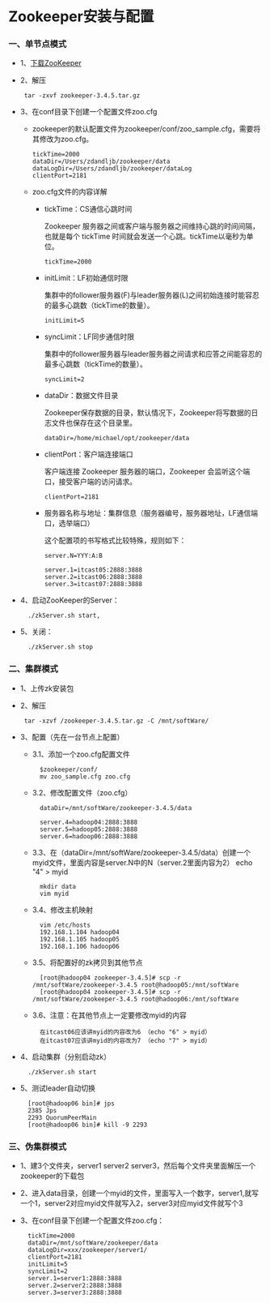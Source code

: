 # Zookeeper安装与配置

### 一、单节点模式

* 1、[下载ZooKeeper](https://github.com/sunnyandgood/BigData/blob/master/Zookeeper/file/zookeeper-3.4.5.tar.gz)

* 2、解压

       tar -zxvf zookeeper-3.4.5.tar.gz

* 3、在conf目录下创建一个配置文件zoo.cfg

    * zookeeper的默认配置文件为zookeeper/conf/zoo_sample.cfg，需要将其修改为zoo.cfg。
    
          tickTime=2000
          dataDir=/Users/zdandljb/zookeeper/data
          dataLogDir=/Users/zdandljb/zookeeper/dataLog         
          clientPort=2181
    
    * zoo.cfg文件的内容详解
    
        * tickTime：CS通信心跳时间
        
          Zookeeper 服务器之间或客户端与服务器之间维持心跳的时间间隔，也就是每个 tickTime 时间就会发送一个心跳。tickTime以毫秒为单位。
        
              tickTime=2000  

        * initLimit：LF初始通信时限
        
          集群中的follower服务器(F)与leader服务器(L)之间初始连接时能容忍的最多心跳数（tickTime的数量）。
        
              initLimit=5  

        * syncLimit：LF同步通信时限
        
          集群中的follower服务器与leader服务器之间请求和应答之间能容忍的最多心跳数（tickTime的数量）。
        
              syncLimit=2  

        * dataDir：数据文件目录
        
          Zookeeper保存数据的目录，默认情况下，Zookeeper将写数据的日志文件也保存在这个目录里。
        
              dataDir=/home/michael/opt/zookeeper/data  

        * clientPort：客户端连接端口
        
          客户端连接 Zookeeper 服务器的端口，Zookeeper 会监听这个端口，接受客户端的访问请求。
        
              clientPort=2181 

        * 服务器名称与地址：集群信息（服务器编号，服务器地址，LF通信端口，选举端口）
        
          这个配置项的书写格式比较特殊，规则如下：
        
              server.N=YYY:A:B 

              server.1=itcast05:2888:3888
              server.2=itcast06:2888:3888
              server.3=itcast07:2888:3888

* 4、启动ZooKeeper的Server：

        ./zkServer.sh start, 

* 5、关闭：

        ./zkServer.sh stop

### 二、集群模式

* 1、上传zk安装包

* 2、解压

	   tar -xzvf /zookeeper-3.4.5.tar.gz -C /mnt/softWare/

* 3、配置（先在一台节点上配置）

	* 3.1、添加一个zoo.cfg配置文件
	
			$zookeeper/conf/
			mv zoo_sample.cfg zoo.cfg
	
	* 3.2、修改配置文件（zoo.cfg）
	
			dataDir=/mnt/softWare/zookeeper-3.4.5/data

			server.4=hadoop04:2888:3888
			server.5=hadoop05:2888:3888
			server.6=hadoop06:2888:3888
	
	* 3.3、在（dataDir=/mnt/softWare/zookeeper-3.4.5/data）创建一个myid文件，里面内容是server.N中的N（server.2里面内容为2）
		echo "4" > myid

			mkdir data
			vim myid

	* 3.4、修改主机映射
	
			vim /etc/hosts
			192.168.1.104 hadoop04
			192.168.1.105 hadoop05
			192.168.1.106 hadoop06

	
	* 3.5、将配置好的zk拷贝到其他节点 
	
			[root@hadoop04 zookeeper-3.4.5]# scp -r /mnt/softWare/zookeeper-3.4.5 root@hadoop05:/mnt/softWare
			[root@hadoop04 zookeeper-3.4.5]# scp -r /mnt/softWare/zookeeper-3.4.5 root@hadoop06:/mnt/softWare
	
	* 3.6、注意：在其他节点上一定要修改myid的内容
	
			在itcast06应该讲myid的内容改为6 （echo "6" > myid）
			在itcast07应该讲myid的内容改为7 （echo "7" > myid）
		
* 4、启动集群（分别启动zk）

        ./zkServer.sh start

* 5、测试leader自动切换

		[root@hadoop06 bin]# jps
		2385 Jps
		2293 QuorumPeerMain
		[root@hadoop06 bin]# kill -9 2293

### 三、伪集群模式

* 1、建3个文件夹，server1 server2 server3，然后每个文件夹里面解压一个zookeeper的下载包

* 2、进入data目录，创建一个myid的文件，里面写入一个数字，server1,就写一个1，server2对应myid文件就写入2，server3对应myid文件就写个3

* 3、在conf目录下创建一个配置文件zoo.cfg：

		tickTime=2000
		dataDir=/mnt/softWare/zookeeper/data
		dataLogDir=xxx/zookeeper/server1/          
		clientPort=2181				                  
		initLimit=5 					      
		syncLimit=2 				    		     
		server.1=server1:2888:3888 		               	     
		server.2=server2:2888:3888 		                          
		server.3=server3:2888:3888
